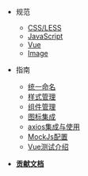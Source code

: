 - 规范
    - [CSS/LESS](guide/less)
    - [JavaScript](guide/js)
    - [Vue](guide/vue)
    - [Image](guide/image)

- 指南
    - [统一命名](dev/naming)
    - [样式管理](dev/css)
    - [组件管理](dev/components)
    - [图标集成](dev/icon)
    - [axios集成与使用](dev/axios)
    - [MockJs配置](dev/mockjs)
    - [Vue测试介绍](dev/vue-test)

- [**贡献文档**](contribution)
